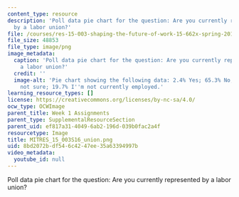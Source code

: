 ```yaml
---
content_type: resource
description: 'Poll data pie chart for the question: Are you currently represented
  by a labor union?'
file: /courses/res-15-003-shaping-the-future-of-work-15-662x-spring-2016/8bd2072bdf546c4247ee35a63394997b_MITRES_15_003S16_union.png
file_size: 48853
file_type: image/png
image_metadata:
  caption: 'Poll data pie chart for the question: Are you currently represented by
    a labor union?'
  credit: ''
  image-alt: 'Pie chart showing the following data: 2.4% Yes; 65.3% No; 2.6% I''m
    not sure; 19.7% I''m not currently employed.'
learning_resource_types: []
license: https://creativecommons.org/licenses/by-nc-sa/4.0/
ocw_type: OCWImage
parent_title: Week 1 Assignments
parent_type: SupplementalResourceSection
parent_uid: ef817a31-4049-6ab2-196d-039b0fac2a4f
resourcetype: Image
title: MITRES_15_003S16_union.png
uid: 8bd2072b-df54-6c42-47ee-35a63394997b
video_metadata:
  youtube_id: null
---
```

Poll data pie chart for the question: Are you currently represented by a labor union?